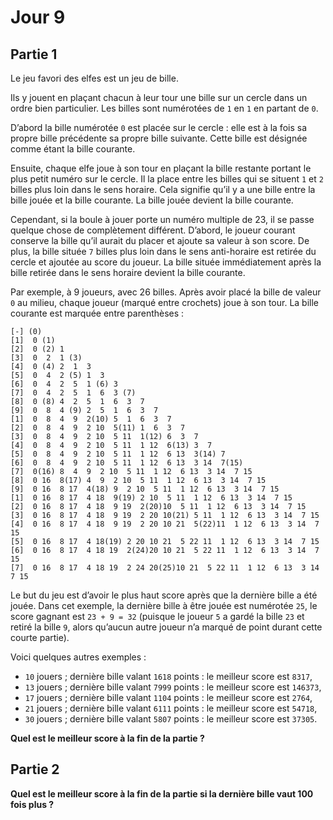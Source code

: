 # Jour 9

## Partie 1

Le jeu favori des elfes est un jeu de bille.

Ils y jouent en plaçant chacun à leur tour une bille sur un cercle dans un ordre bien particulier.
Les billes sont numérotées de `1` en `1` en partant de `0`.

D’abord la bille numérotée `0` est placée sur le cercle : elle est à la fois sa propre bille précédente sa propre bille suivante.
Cette bille est désignée comme étant la bille courante.

Ensuite, chaque elfe joue à son tour en plaçant la bille restante portant le plus petit numéro sur le cercle.
Il la place entre les billes qui se situent `1` et `2` billes plus loin dans le sens horaire.
Cela signifie qu’il y a une bille entre la bille jouée et la bille courante.
La bille jouée devient la bille courante.

Cependant, si la boule à jouer porte un numéro multiple de 23, il se passe quelque chose de complètement différent.
D’abord, le joueur courant conserve la bille qu’il aurait du placer et ajoute sa valeur à son score.
De plus, la bille située `7` billes plus loin dans le sens anti-horaire est retirée du cercle et ajoutée au score du joueur.
La bille située immédiatement après la bille retirée dans le sens horaire devient la bille courante.

Par exemple, à 9 joueurs, avec 26 billes.
Après avoir placé la bille de valeur `0` au milieu, chaque joueur (marqué entre crochets) joue à son tour.
La bille courante est marquée entre parenthèses :

```
[-] (0)
[1]  0 (1)
[2]  0 (2) 1 
[3]  0  2  1 (3)
[4]  0 (4) 2  1  3 
[5]  0  4  2 (5) 1  3 
[6]  0  4  2  5  1 (6) 3 
[7]  0  4  2  5  1  6  3 (7)
[8]  0 (8) 4  2  5  1  6  3  7 
[9]  0  8  4 (9) 2  5  1  6  3  7 
[1]  0  8  4  9  2(10) 5  1  6  3  7 
[2]  0  8  4  9  2 10  5(11) 1  6  3  7 
[3]  0  8  4  9  2 10  5 11  1(12) 6  3  7 
[4]  0  8  4  9  2 10  5 11  1 12  6(13) 3  7 
[5]  0  8  4  9  2 10  5 11  1 12  6 13  3(14) 7 
[6]  0  8  4  9  2 10  5 11  1 12  6 13  3 14  7(15)
[7]  0(16) 8  4  9  2 10  5 11  1 12  6 13  3 14  7 15 
[8]  0 16  8(17) 4  9  2 10  5 11  1 12  6 13  3 14  7 15 
[9]  0 16  8 17  4(18) 9  2 10  5 11  1 12  6 13  3 14  7 15 
[1]  0 16  8 17  4 18  9(19) 2 10  5 11  1 12  6 13  3 14  7 15 
[2]  0 16  8 17  4 18  9 19  2(20)10  5 11  1 12  6 13  3 14  7 15 
[3]  0 16  8 17  4 18  9 19  2 20 10(21) 5 11  1 12  6 13  3 14  7 15 
[4]  0 16  8 17  4 18  9 19  2 20 10 21  5(22)11  1 12  6 13  3 14  7 15 
[5]  0 16  8 17  4 18(19) 2 20 10 21  5 22 11  1 12  6 13  3 14  7 15 
[6]  0 16  8 17  4 18 19  2(24)20 10 21  5 22 11  1 12  6 13  3 14  7 15 
[7]  0 16  8 17  4 18 19  2 24 20(25)10 21  5 22 11  1 12  6 13  3 14  7 15
```

Le but du jeu est d’avoir le plus haut score après que la dernière bille a été jouée.
Dans cet exemple, la dernière bille à être jouée est numérotée `25`, le score gagnant est `23 + 9 = 32` (puisque le joueur `5` a gardé la bille `23` et retiré la bille `9`, alors qu’aucun autre joueur n’a marqué de point durant cette courte partie).

Voici quelques autres exemples :

 - `10` jouers ; dernière bille valant `1618` points : le meilleur score est `8317`,
 - `13` jouers ; dernière bille valant `7999` points : le meilleur score est `146373`,
 - `17` jouers ; dernière bille valant `1104` points : le meilleur score est `2764`,
 - `21` jouers ; dernière bille valant `6111` points : le meilleur score est `54718`,
 - `30` jouers ; dernière bille valant `5807` points : le meilleur score est `37305`.
 
__Quel est le meilleur score à la fin de la partie ?__

## Partie 2

__Quel est le meilleur score à la fin de la partie si la dernière bille vaut 100 fois plus ?__
